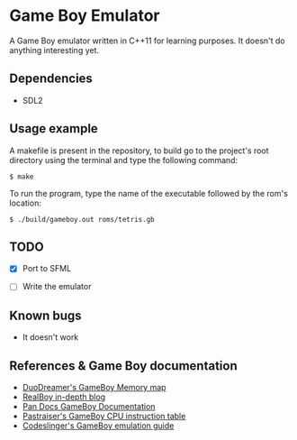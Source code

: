 # Game Boy Emulator
A Game Boy emulator written in C++11 for learning purposes. It doesn't do anything interesting yet.

## Dependencies
-   SDL2

## Usage example
A makefile is present in the repository, to build go to the project's root directory using the terminal and type the following command:
```
$ make
```

To run the program, type the name of the executable followed by the rom's location:
```
$ ./build/gameboy.out roms/tetris.gb
```

## TODO
-   [x] Port to SFML
-   [ ] Write the emulator


## Known bugs
-   It doesn't work


## References & Game Boy documentation
-   [DuoDreamer's GameBoy Memory map](http://gameboy.mongenel.com/dmg/asmmemmap.html)
-   [RealBoy in-depth blog](https://realboyemulator.wordpress.com/)
-   [Pan Docs GameBoy Documentation](http://bgb.bircd.org/pandocs.htm)
-   [Pastraiser's GameBoy CPU instruction table](http://www.pastraiser.com/cpu/gameboy/gameboy_opcodes.html)
-   [Codeslinger's GameBoy emulation guide](http://www.codeslinger.co.uk/pages/projects/gameboy.html)
